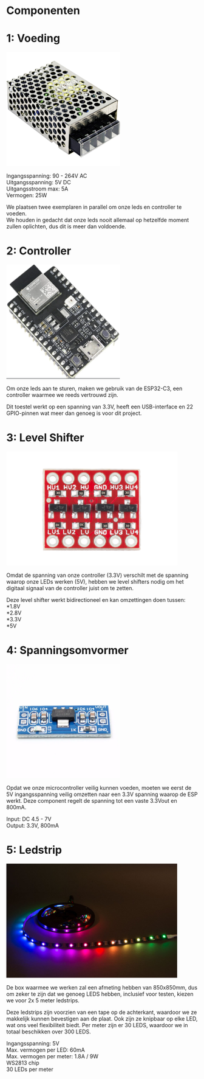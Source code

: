 # Componenten

# 1: Voeding
<img src = "voeding.jpg" height = 300></img>

<p>Ingangsspanning: 90 - 264V AC<br>
Uitgangsspanning: 5V DC<br>
Uitgangsstroom max: 5A<br>
Vermogen: 25W<br>

We plaatsen twee exemplaren in parallel om onze leds en controller te voeden.<br>
We houden in gedacht dat onze leds nooit allemaal op hetzelfde moment zullen oplichten, dus dit is meer dan voldoende. </p>


# 2: Controller
<img src = "Controller.png" height = 300></img>

<p>Om onze leds aan te sturen, maken we gebruik van de ESP32-C3, een controller waarmee we reeds vertrouwd zijn. 

Dit toestel werkt op een spanning van 3.3V, heeft een USB-interface en 22 GPIO-pinnen wat meer dan genoeg is voor dit project.


# 3: Level Shifter
<img src = "level_shifter.jpg" height = 300></img>

Omdat de spanning van onze controller (3.3V) verschilt met de spanning waarop onze LEDs werken (5V), hebben we level shifters nodig om het digitaal signaal van de controller juist om te zetten.

Deze level shifter werkt bidirectioneel en kan omzettingen doen tussen:<br>
*1.8V<br>
*2.8V<br>
*3.3V<br>
*5V<br>



# 4: Spanningsomvormer
<img src = "voltage_regulator.webp" height = 300></img>

Opdat we onze microcontroller veilig kunnen voeden, moeten we eerst de 5V ingangsspanning veilig omzetten naar een 3.3V spanning waarop de ESP werkt. Deze component regelt de spanning tot een vaste 3.3Vout en 800mA.

Input: DC 4.5 - 7V <br>
Output: 3.3V, 800mA 



# 5: Ledstrip
<img src="ledstrip.jpg" alt="ledstrip gekozen voor ons project" height="300">

De box waarmee we werken zal een afmeting hebben van 850x850mm, dus om zeker te zijn
dat we genoeg LEDS hebben, inclusief voor testen, kiezen we voor 2x 5 meter ledstrips.

Deze ledstrips zijn voorzien van een tape op de achterkant, waardoor we ze makkelijk kunnen bevestigen
aan de plaat. Ook zijn ze knipbaar op elke LED, wat ons veel flexibiliteit biedt. Per meter zijn er 30 LEDS, waardoor we in totaal beschikken over 300 LEDS.


Ingangsspanning: 5V <br>
Max. vermogen per LED: 60mA <br>
Max. vermogen per meter: 1.8A / 9W <br>
WS2813 chip<br>
30 LEDs per meter<br>

